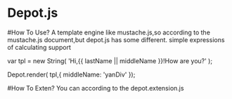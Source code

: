 # Depot.js

#How To Use?
A template engine like mustache.js,so according to the mustache.js document,but depot.js has some different.
simple expressions of calculating support

var tpl = new String( 'Hi,{{ lastName || middleName  }}!How are you?' );

Depot.render( tpl,{
  middleName: 'yanDiv'
});

#How To Exten?
You can according to the depot.extension.js
